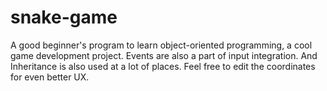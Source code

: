 # snake-game

A good beginner's program to learn object-oriented programming, a cool game development project. 
Events are also a part of input integration. And Inheritance is also used at a lot of places. Feel free to edit the coordinates for even better UX.
